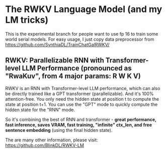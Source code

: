 # The RWKV Language Model (and my LM tricks)

This is the experimental branch for people want to use fp 16 to train some world serial models.
For easy usage, I just copy data preprocessor from https://github.com/SynthiaDL/TrainChatGalRWKV/


## RWKV: Parallelizable RNN with Transformer-level LLM Performance (pronounced as "RwaKuv", from 4 major params: R W K V)

RWKV is an RNN with Transformer-level LLM performance, which can also be directly trained like a GPT transformer (parallelizable). And it's 100% attention-free. You only need the hidden state at position t to compute the state at position t+1. You can use the "GPT" mode to quickly compute the hidden state for the "RNN" mode.

So it's combining the best of RNN and transformer - **great performance, fast inference, saves VRAM, fast training, "infinite" ctx_len, and free sentence embedding** (using the final hidden state).

The are many other information, please visit: https://github.com/BlinkDL/RWKV-LM
